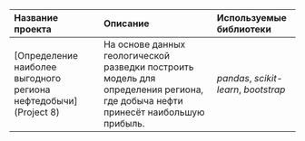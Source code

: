 | Название проекта | Описание | Используемые библиотеки | 
| :---------------------- | :---------------------- | :---------------------- |
| [Определение наиболее выгодного региона нефтедобычи](Project 8) | На основе данных геологической разведки построить модель для определения региона, где добыча нефти принесёт наибольшую прибыль.| *pandas*, *scikit-learn*, *bootstrap* |
